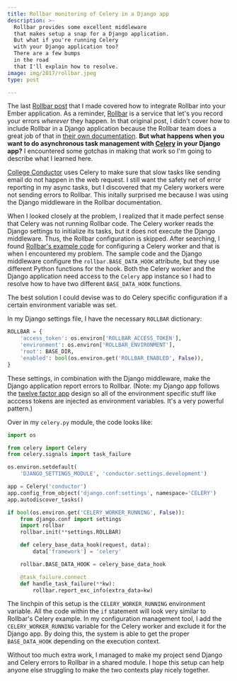 ```yaml
---
title: Rollbar monitoring of Celery in a Django app
description: >-
  Rollbar provides some excellent middleware
  that makes setup a snap for a Django application.
  But what if you're running Celery
  with your Django application too?
  There are a few bumps
  in the road
  that I'll explain how to resolve.
image: img/2017/rollbar.jpeg
type: post

---
```


The last [Rollbar post](/2017/ember-rollbar.html)
that I made covered how to integrate Rollbar
into your Ember application.
As a reminder,
[Rollbar](https://rollbar.com/)
is a service
that let's you record your errors
*wherever* they happen.
In that original post,
I didn't cover how to include Rollbar
in a Django application
because the Rollbar team does a great job
of that
in [their own documentation](https://rollbar.com/docs/notifier/pyrollbar/).
**But what happens when you want to do asynchronous task management
with [Celery](http://www.celeryproject.org/)
in your Django app?**
I encountered some gotchas
in making that work
so I'm going to describe what I learned here.

[College Conductor](https://www.collegeconductor.com/)
uses Celery
to make sure
that slow tasks
like sending email
do not happen
in the web request.
I still want the safety net
of error reporting
in my async tasks,
but I discovered that my Celery workers
were not sending errors to Rollbar.
This initally surprised me because I was using the Django middleware
in the Rollbar documentation.

When I looked closely
at the problem,
I realized that it made perfect sense
that Celery was not running Rollbar code.
The Celery worker reads the Django settings
to initialize its tasks,
but it does not execute the Django middleware.
Thus,
the Rollbar configuration is skipped.
After searching,
I found [Rollbar's example code](https://github.com/rollbar/rollbar-celery-example)
for configuring a Celery worker
and that is when I encountered my problem.
The sample code and the Django middleware
configure the `rollbar.BASE_DATA_HOOK` attribute,
but they use different Python functions
for the hook.
Both the Celery worker and the Django application
need access to the `Celery` app instance
so I had to resolve how to have two different `BASE_DATA_HOOK` functions.

The best solution I could devise
was to do Celery specific configuration
if a certain environment variable was set.

In my Django settings file, I have the necessary `ROLLBAR` dictionary:

```python
ROLLBAR = {
    'access_token': os.environ['ROLLBAR_ACCESS_TOKEN'],
    'environment': os.environ['ROLLBAR_ENVIRONMENT'],
    'root': BASE_DIR,
    'enabled': bool(os.environ.get('ROLLBAR_ENABLED', False)),
}
```

These settings, in combination with the Django middleware,
make the Django application report errors to Rollbar.
(Note: my Django app follows the
[twelve factor app](https://12factor.net/) design
so all of the environment specific stuff
like acccess tokens
are injected as environment variables.
It's a very powerful pattern.)

Over in my `celery.py` module, the code looks like:

```python hl_lines="13"
import os

from celery import Celery
from celery.signals import task_failure

os.environ.setdefault(
    'DJANGO_SETTINGS_MODULE', 'conductor.settings.development')

app = Celery('conductor')
app.config_from_object('django.conf:settings', namespace='CELERY')
app.autodiscover_tasks()

if bool(os.environ.get('CELERY_WORKER_RUNNING', False)):
    from django.conf import settings
    import rollbar
    rollbar.init(**settings.ROLLBAR)

    def celery_base_data_hook(request, data):
        data['framework'] = 'celery'

    rollbar.BASE_DATA_HOOK = celery_base_data_hook

    @task_failure.connect
    def handle_task_failure(**kw):
        rollbar.report_exc_info(extra_data=kw)
```

The linchpin of this setup is the `CELERY_WORKER_RUNNING` environment variable.
All the code within the `if` statement will look very similar
to Rollbar's Celery example.
In my configuration management tool,
I add the `CELERY_WORKER_RUNNING` variable for the Celery worker
and exclude it for the Django app.
By doing this,
the system is able to get the proper `BASE_DATA_HOOK`
depending on the execution context.

Without too much extra work,
I managed to make my project send Django and Celery errors
to Rollbar
in a shared module.
I hope this setup can help anyone else struggling
to make the two contexts play nicely together.
